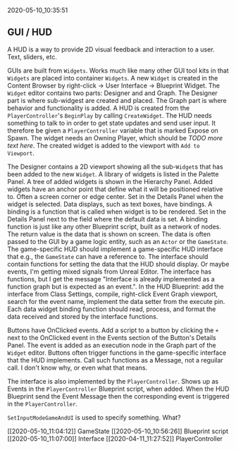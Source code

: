 2020-05-10_10:35:51

## GUI / HUD

A HUD is a way to provide 2D visual feedback and interaction to a user.
Text, sliders, etc.

GUIs are built from `Widgets`.
Works much like many other GUI tool kits in that `Widgets` are placed into container `Widgets`.
A new `Widget` is created in the Content Browser by right-click → User Interface → Blueprint Widget.
The `Widget` editor contains two parts: Designer and and Graph.
The Designer part is where sub-widgest are created and placed.
The Graph part is where behavior and functionality is added.
A HUD is created from the `PlayerController`'s `BeginPlay` by calling `CreateWidget`.
The HUD needs something to talk to in order to get state updates and send user input.
It therefore be given a `PlayerController` variable that is marked Expose on Spawn.
The widget needs an Owning Player, which should be *TODO more text here*.
The created widget is added to the viewport with `Add to Viewport`.


The Designer contains a 2D viewport showing all the sub-`Widget`s that has been added to the new `Widget`.
A library of widgets is listed in the Palette Panel.
A tree of added widgets is shown in the Hierarchy Panel.
Added widgets have an anchor point that define what it will be positioned relative to.
Often a screen corner or edge center.
Set in the Details Panel when the widget is selected.
Data displays, such as text boxes, have bindings.
A binding is a function that is called when widget is to be rendered.
Set in the Details Panel next to the field where the default data is set.
A binding function is just like any other Blueprint script, built as a network of nodes.
The return value is the data that is shown on screen.
The data is often passed to the GUI by a game logic entity, such as an `Actor` or the `GameState`.
The game-specific HUD should implement a game-specific HUD interface that e.g., the `GameState` can have a reference to.
The interface should contain functions for setting the data that the HUD should display.
Or maybe events, I'm getting mixed signals from Unreal Editor.
The interface has functions, but I get the message "Interface <name> is already implemented as a function graph but is expected as an event.".
In the HUD Blueprint: add the interface from Class Settings, compile, right-click Event Graph viewport, search for the event name, implement the data setter from the execute pin.
Each data widget binding function should read, process, and format the data received and stored by the interface functions.


Buttons have OnClicked events.
Add a script to a button by clicking the `+` next to the OnClicked event in the Events section of the Button's Details Panel.
The event is added as an execution node in the Graph part of the `Widget` editor.
Buttons often trigger functions in the game-specific interface that the HUD implements.
Call such functions as a Message, not a reguilar call.
I don't know why, or even what that means.

The interface is also implemented by the `PlayerController`.
Shows up as Events in the `PlayerController` Blueprint script, when added.
When the HUD Blueprint send the Event Message then the corresponding event is triggered in the `PlayerController`.


`SetInputModeGameAndUI` is used to specify something. What?

[[2020-05-10_11:04:12]] GameState
[[2020-05-10_10:56:26]] Blueprint script
[[2020-05-10_11:07:00]] Interface
[[2020-04-11_11:27:52]] PlayerController